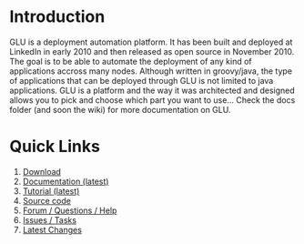 Introduction
============
GLU is a deployment automation platform. It has been built and deployed at LinkedIn in early 2010
and then released as open source in November 2010. The goal is to be able to automate the
deployment of any kind of applications accross many nodes. Although written in groovy/java, the
type of applications that can be deployed through GLU is not limited to java applications. GLU is
a platform and the way it was architected and designed allows you to pick and choose which part you 
want to use... Check the docs folder (and soon the wiki) for more documentation on GLU.

Quick Links
===========

1. [Download](https://github.com/linkedin/glu/downloads)
2. [Documentation (latest)](http://linkedin.github.com/glu/docs/latest/html/index.html)
3. [Tutorial (latest)](http://linkedin.github.com/glu/docs/latest/html/tutorial.html)
4. [Source code](http://www.github.com/linkedin/glu)
5. [Forum / Questions / Help](http://glu.977617.n3.nabble.com/)
6. [Issues / Tasks](https://github.com/linkedin/glu/issues)
6. [Latest Changes](http://linkedin.github.com/glu/docs/latest/html/RELEASE.html)
